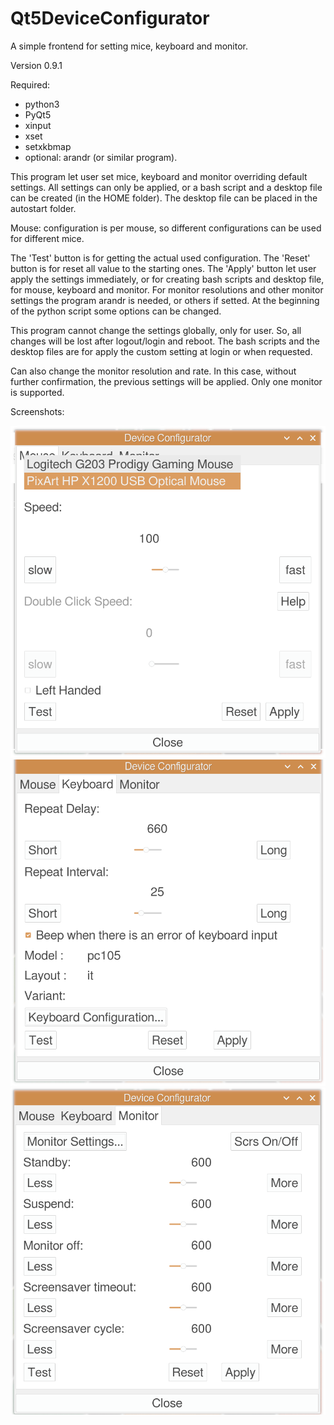 # Qt5DeviceConfigurator
A simple frontend for setting mice, keyboard and monitor.

Version 0.9.1

Required:
- python3
- PyQt5
- xinput
- xset
- setxkbmap
- optional: arandr (or similar program).

This program let user set mice, keyboard and monitor overriding default settings. All settings can only be applied, or a bash script and a desktop file can be created (in the HOME folder). The desktop file can be placed in the autostart folder.

Mouse: configuration is per mouse, so different configurations can be used for different mice.

The 'Test' button is for getting the actual used configuration. The 'Reset' button is for reset all value to the starting ones. The 'Apply' button let user apply the settings immediately, or for creating bash scripts and desktop file, for mouse, keyboard and monitor. For monitor resolutions and other monitor settings the program arandr is needed, or others if setted. At the beginning of the python script some options can be changed.

This program cannot change the settings globally, only for user. So, all changes will be lost after logout/login and reboot. The bash scripts and the desktop files are for apply the custom setting at login or when requested.

Can also change the monitor resolution and rate. In this case, without further confirmation, the previous settings will be applied. Only one monitor is supported.

Screenshots:

![My image](https://github.com/frank038/Qt5DeviceConfigurator/blob/main/image1.png)
![My image](https://github.com/frank038/Qt5DeviceConfigurator/blob/main/image2.png)
![My image](https://github.com/frank038/Qt5DeviceConfigurator/blob/main/image3.png)
